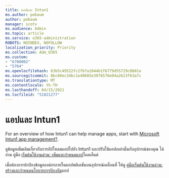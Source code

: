 ```yaml
---
title: แอปและ Intun1
ms.author: pebaum
author: pebaum
manager: scotv
ms.audience: Admin
ms.topic: article
ms.service: o365-administration
ROBOTS: NOINDEX, NOFOLLOW
localization_priority: Priority
ms.collection: Adm_O365
ms.custom:
- "6700002"
- "5764"
ms.openlocfilehash: 63b5c49522fc2fb7a1044b1f6779d55729c0b01e
ms.sourcegitcommit: 8bc60ec34bc1e40685e3976576e04a2623f63a7c
ms.translationtype: MT
ms.contentlocale: th-TH
ms.lasthandoff: 04/15/2021
ms.locfileid: "51821277"
---
```

# <a name="apps-and-intune"></a>แอปและ Intun1

For an overview of how Intun1 can help manage apps, start with  [Microsoft Intun1 app management?](https://docs.microsoft.com/mem/intune/apps/app-management).

ดูข้อมูลเพิ่มเติมเกี่ยวกับการอัปโหลดแอปไปยัง Intun1 และปรับใช้แอปเหล่านั้นกับอุปกรณ์ของคุณ ได้อ่าน คู่มือ  [เริ่มต้นใช้งานด่วน: เพิ่มและกําหนดแอป](https://docs.microsoft.com/mem/intune/apps/quickstart-add-assign-app)ไคลเอ็นต์

เมื่อต้องการปกป้องข้อมูลองค์กรภายในแอปพลิเคชันบนอุปกรณ์เคลื่อนที่ ให้ดู [คู่มือเริ่มต้นใช้งานด่วน: สร้างและกําหนดนโยบายการป้องกัน](https://docs.microsoft.com/mem/intune/apps/quickstart-create-assign-app-policy)แอป